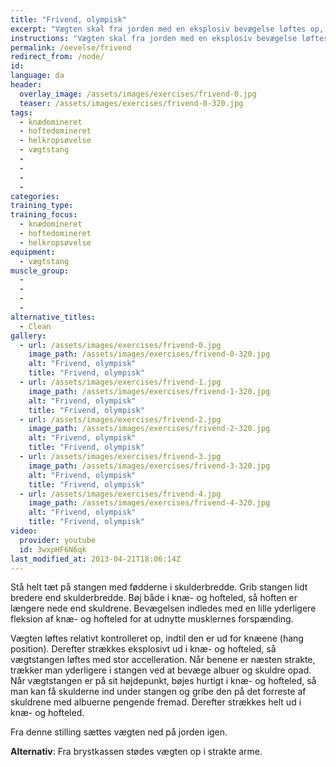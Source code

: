 ```yaml
---
title: "Frivend, olympisk"
excerpt: "Vægten skal fra jorden med en eksplosiv bevægelse løftes op, så den kommer til at hvile på brystkassen."
instructions: "Vægten skal fra jorden med en eksplosiv bevægelse løftes op, så den kommer til at hvile på brystkassen."
permalink: /oevelse/frivend
redirect_from: /node/
id: 
language: da
header:
  overlay_image: /assets/images/exercises/frivend-0.jpg
  teaser: /assets/images/exercises/frivend-0-320.jpg
tags:
  - knædomineret
  - hoftedomineret
  - helkropsøvelse
  - vægtstang
  - 
  - 
  - 
  - 
categories:
training_type: 
training_focus: 
  - knædomineret
  - hoftedomineret
  - helkropsøvelse
equipment:
  - vægtstang
muscle_group:
  - 
  - 
  - 
  - 
alternative_titles:
  - Clean
gallery:
  - url: /assets/images/exercises/frivend-0.jpg
    image_path: /assets/images/exercises/frivend-0-320.jpg
    alt: "Frivend, olympisk"
    title: "Frivend, olympisk"
  - url: /assets/images/exercises/frivend-1.jpg
    image_path: /assets/images/exercises/frivend-1-320.jpg
    alt: "Frivend, olympisk"
    title: "Frivend, olympisk"
  - url: /assets/images/exercises/frivend-2.jpg
    image_path: /assets/images/exercises/frivend-2-320.jpg
    alt: "Frivend, olympisk"
    title: "Frivend, olympisk"
  - url: /assets/images/exercises/frivend-3.jpg
    image_path: /assets/images/exercises/frivend-3-320.jpg
    alt: "Frivend, olympisk"
    title: "Frivend, olympisk"
  - url: /assets/images/exercises/frivend-4.jpg
    image_path: /assets/images/exercises/frivend-4-320.jpg
    alt: "Frivend, olympisk"
    title: "Frivend, olympisk"
video:
  provider: youtube
  id: 3wxpHF6N6qk
last_modified_at: 2013-04-21T18:06:14Z
---
```


Stå helt tæt på stangen med fødderne i skulderbredde. Grib stangen lidt bredere end skulderbredde. Bøj både i knæ- og hofteled, så hoften er længere nede end skuldrene. Bevægelsen indledes med en lille yderligere fleksion af knæ- og hofteled for at udnytte musklernes forspænding.

Vægten løftes relativt kontrolleret op, indtil den er ud for knæene (hang position). Derefter strækkes eksplosivt ud i knæ- og hofteled, så vægtstangen løftes med stor accelleration. Når benene er næsten strakte, trækker man yderligere i stangen ved at bevæge albuer og skuldre opad. Når vægtstangen er på sit højdepunkt, bøjes hurtigt i knæ- og hofteled, så man kan få skulderne ind under stangen og gribe den på det forreste af skuldrene med albuerne pengende fremad. Derefter strækkes helt ud i knæ- og hofteled.

Fra denne stilling sættes vægten ned på jorden igen.

**Alternativ**: Fra brystkassen stødes vægten op i strakte arme.
